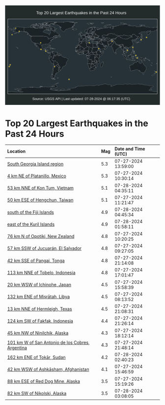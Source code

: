 ![Map](./map.png)

# Top 20 Largest Earthquakes in the Past 24 Hours

| Location | Mag | Date and Time (UTC) |
|:---|:---|:---|
| [South Georgia Island region](https://earthquake.usgs.gov/earthquakes/eventpage/us6000ngck) | 5.3 | 07-27-2024 13:59:00 |
| [4 km NE of Platanillo, Mexico](https://earthquake.usgs.gov/earthquakes/eventpage/us6000ngby) | 5.3 | 07-27-2024 10:30:14 |
| [53 km NNE of Kon Tum, Vietnam](https://earthquake.usgs.gov/earthquakes/eventpage/us6000ngfw) | 5.1 | 07-28-2024 04:35:11 |
| [50 km ESE of Hengchun, Taiwan](https://earthquake.usgs.gov/earthquakes/eventpage/us6000ngc7) | 5.1 | 07-27-2024 11:21:47 |
| [south of the Fiji Islands](https://earthquake.usgs.gov/earthquakes/eventpage/us6000ngg0) | 4.9 | 07-28-2024 04:45:34 |
| [east of the Kuril Islands](https://earthquake.usgs.gov/earthquakes/eventpage/us6000ngfh) | 4.9 | 07-28-2024 01:58:11 |
| [76 km N of Opotiki, New Zealand](https://earthquake.usgs.gov/earthquakes/eventpage/us6000ngbv) | 4.8 | 07-27-2024 10:20:25 |
| [57 km SSW of Jucuarán, El Salvador](https://earthquake.usgs.gov/earthquakes/eventpage/us6000ngbp) | 4.8 | 07-27-2024 09:27:05 |
| [42 km SSE of Pangai, Tonga](https://earthquake.usgs.gov/earthquakes/eventpage/us6000ngeh) | 4.8 | 07-27-2024 21:14:08 |
| [113 km NNE of Tobelo, Indonesia](https://earthquake.usgs.gov/earthquakes/eventpage/us6000ngdb) | 4.8 | 07-27-2024 17:01:47 |
| [20 km WSW of Ichinohe, Japan](https://earthquake.usgs.gov/earthquakes/eventpage/us6000ngd3) | 4.5 | 07-27-2024 15:58:39 |
| [132 km ENE of Mişrātah, Libya](https://earthquake.usgs.gov/earthquakes/eventpage/us6000ngbi) | 4.5 | 07-27-2024 08:13:52 |
| [13 km NNE of Hermleigh, Texas](https://earthquake.usgs.gov/earthquakes/eventpage/tx2024orqm) | 4.5 | 07-27-2024 21:08:31 |
| [124 km SW of Fakfak, Indonesia](https://earthquake.usgs.gov/earthquakes/eventpage/us6000ngee) | 4.4 | 07-27-2024 21:26:14 |
| [45 km NW of Ninilchik, Alaska](https://earthquake.usgs.gov/earthquakes/eventpage/ak0249ly3xrw) | 4.3 | 07-27-2024 18:12:14 |
| [101 km W of San Antonio de los Cobres, Argentina](https://earthquake.usgs.gov/earthquakes/eventpage/us6000ngei) | 4.3 | 07-27-2024 21:48:14 |
| [162 km ENE of Tokār, Sudan](https://earthquake.usgs.gov/earthquakes/eventpage/us6000ngfq) | 4.2 | 07-28-2024 02:40:23 |
| [42 km WSW of Ashkāsham, Afghanistan](https://earthquake.usgs.gov/earthquakes/eventpage/us6000ngd2) | 4.1 | 07-27-2024 15:46:59 |
| [88 km ESE of Red Dog Mine, Alaska](https://earthquake.usgs.gov/earthquakes/eventpage/ak0249lwd5zr) | 3.5 | 07-27-2024 15:19:26 |
| [82 km SW of Nikolski, Alaska](https://earthquake.usgs.gov/earthquakes/eventpage/us6000ngfz) | 3.5 | 07-28-2024 03:08:05 |
